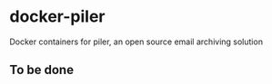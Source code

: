 # docker-piler #

Docker containers for piler, an open source email archiving solution

## To be done ##
